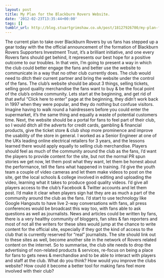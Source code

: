 ```yaml
---
layout: post
title: My Plan for the Blackburn Rovers Website.
date: '2012-02-23T13:35:44+00:00'
tags: []
tumblr_url: http://blog.stuartgrimshaw.co.uk/post/18127926700/my-plan-for-the-blackburn-rovers-website
---
```

The current plan to take over Blackburn Rovers by us fans has stepped up a gear today with the the official announcement of the formation of Blackburn Rovers Supporters Investment Trust, it’s a brilliant initiative, and one every Rovers fans should get behind, it represents our best hope for a positive outcome to our troubles.
In that vein, I’m going to present a way in which the club could better engage the fans and better use the website to communicate in a way that no other club currently does. The club would need to ditch their current partner and bring the website under the control of the fans.
The club’s website should be about 3 things, selling tickets, selling good quality merchandise the fans want to buy & be the focal point of the club’s online community.
Lets start at the beginning, and get rid of that awful “Click here to enter” page at the beginning, they didn’t work back in 1997 when they were popular, and they do nothing but confuse visitors. Imagine having to walk round a hairdressers before you could enter the supermarket, it’s the same thing and equally a waste of potential customers time.
Next, the website should be a portal for fans to feel part of their club, so I would ditch all the adverts for credit cards, gambling & financial products, give the ticket store & club shop more prominence and improve the usability of the store in general. I worked as a Senior Engineer at one of the UKs leading online electrical retailers for 3 years, and the lessons learned there would apply equally to selling club merchandise.
Players should feel as much of the community around the club as the fans, I’d want the players to provide content for the site, but not the normal PR spun stories we get now, let them post what they want, let them be honest about the performance, tell the fans what happened in training.
I’d give the youth team a couple of video cameras and let them make videos to post on the site, get the local schools & college involved in editing and uploading the video, learning what it takes to produce good quality videos. I’d give all players access to the club’s Facebook & Twitter accounts and let them post. I’d make it clear when players sign hat they are as much a part of the community around the club as the fans.
I’d start to use technology like Google Hangouts to have live 2-way conversations with fans, all press conferences would be broadcast this way too, with fans able to ask questions as well as journalists.
News and articles could be written by fans, there is a very healthy community of bloggers, fan sites & fan reporters and most of not all the writers for these sites would jump at the chance to write content for the official site, especially if they got the kind of access to the club that is currently reserved for “real” journalists. The site should link out to these sites as well, become another site in the network of Rovers related content on the internet.
So to summarise, the club site needs to drop the advertising of non-related products & services, re-focus on being a place for fans to gets news & merchandise and to be able to interact with players and staff at the club.
What do you think? How would you improve the clubs website? How could it become a better tool for making fans feel more involved with their club?
